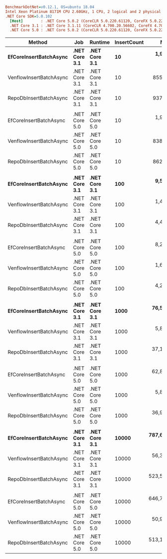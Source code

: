 ``` ini

BenchmarkDotNet=v0.12.1, OS=ubuntu 18.04
Intel Xeon Platinum 8171M CPU 2.60GHz, 1 CPU, 2 logical and 2 physical cores
.NET Core SDK=5.0.102
  [Host]        : .NET Core 5.0.2 (CoreCLR 5.0.220.61120, CoreFX 5.0.220.61120), X64 RyuJIT
  .NET Core 3.1 : .NET Core 3.1.11 (CoreCLR 4.700.20.56602, CoreFX 4.700.20.56604), X64 RyuJIT
  .NET Core 5.0 : .NET Core 5.0.2 (CoreCLR 5.0.220.61120, CoreFX 5.0.220.61120), X64 RyuJIT


```
|                  Method |           Job |       Runtime | InsertCount |         Mean |        Error |       StdDev |       Median | Ratio | RatioSD |     Gen 0 |     Gen 1 |    Gen 2 |    Allocated |
|------------------------ |-------------- |-------------- |------------ |-------------:|-------------:|-------------:|-------------:|------:|--------:|----------:|----------:|---------:|-------------:|
|  **EfCoreInsertBatchAsync** | **.NET Core 3.1** | **.NET Core 3.1** |          **10** |   **1,944.7 μs** |     **29.59 μs** |     **26.23 μs** |   **1,939.8 μs** |  **1.00** |    **0.00** |    **3.9063** |         **-** |        **-** |     **125.2 KB** |
| VenflowInsertBatchAsync | .NET Core 3.1 | .NET Core 3.1 |          10 |     855.1 μs |     16.90 μs |     41.77 μs |     848.3 μs |  0.45 |    0.02 |         - |         - |        - |     13.52 KB |
|  RepoDbInsertBatchAsync | .NET Core 3.1 | .NET Core 3.1 |          10 |     937.3 μs |     18.15 μs |     40.59 μs |     937.2 μs |  0.49 |    0.02 |         - |         - |        - |      32.6 KB |
|                         |               |               |             |              |              |              |              |       |         |           |           |          |              |
|  EfCoreInsertBatchAsync | .NET Core 5.0 | .NET Core 5.0 |          10 |   1,951.8 μs |     38.43 μs |     72.18 μs |   1,947.3 μs |  1.00 |    0.00 |    3.9063 |         - |        - |    104.41 KB |
| VenflowInsertBatchAsync | .NET Core 5.0 | .NET Core 5.0 |          10 |     838.8 μs |     16.48 μs |     26.62 μs |     835.3 μs |  0.43 |    0.02 |         - |         - |        - |      13.5 KB |
|  RepoDbInsertBatchAsync | .NET Core 5.0 | .NET Core 5.0 |          10 |     862.8 μs |     15.97 μs |     19.61 μs |     867.7 μs |  0.45 |    0.02 |         - |         - |        - |     23.41 KB |
|                         |               |               |             |              |              |              |              |       |         |           |           |          |              |
|  **EfCoreInsertBatchAsync** | **.NET Core 3.1** | **.NET Core 3.1** |         **100** |   **9,589.3 μs** |    **190.92 μs** |    **248.25 μs** |   **9,617.4 μs** |  **1.00** |    **0.00** |   **62.5000** |   **31.2500** |        **-** |   **1172.18 KB** |
| VenflowInsertBatchAsync | .NET Core 3.1 | .NET Core 3.1 |         100 |   1,462.6 μs |     29.03 μs |     52.34 μs |   1,450.8 μs |  0.15 |    0.01 |    3.9063 |         - |        - |     97.65 KB |
|  RepoDbInsertBatchAsync | .NET Core 3.1 | .NET Core 3.1 |         100 |   4,427.9 μs |     87.95 μs |    123.30 μs |   4,410.2 μs |  0.46 |    0.02 |   15.6250 |         - |        - |    291.54 KB |
|                         |               |               |             |              |              |              |              |       |         |           |           |          |              |
|  EfCoreInsertBatchAsync | .NET Core 5.0 | .NET Core 5.0 |         100 |   8,285.1 μs |    165.02 μs |    154.36 μs |   8,328.1 μs |  1.00 |    0.00 |   46.8750 |   15.6250 |        - |     960.1 KB |
| VenflowInsertBatchAsync | .NET Core 5.0 | .NET Core 5.0 |         100 |   1,620.9 μs |     78.05 μs |    225.18 μs |   1,495.6 μs |  0.20 |    0.03 |    3.9063 |         - |        - |     97.66 KB |
|  RepoDbInsertBatchAsync | .NET Core 5.0 | .NET Core 5.0 |         100 |   4,206.9 μs |     63.57 μs |     56.36 μs |   4,210.2 μs |  0.51 |    0.01 |    7.8125 |         - |        - |    200.23 KB |
|                         |               |               |             |              |              |              |              |       |         |           |           |          |              |
|  **EfCoreInsertBatchAsync** | **.NET Core 3.1** | **.NET Core 3.1** |        **1000** |  **76,530.7 μs** |  **1,458.21 μs** |  **1,432.16 μs** |  **76,197.4 μs** |  **1.00** |    **0.00** |  **571.4286** |  **285.7143** |        **-** |  **11612.67 KB** |
| VenflowInsertBatchAsync | .NET Core 3.1 | .NET Core 3.1 |        1000 |   5,848.6 μs |    113.32 μs |    143.31 μs |   5,818.4 μs |  0.08 |    0.00 |   46.8750 |   23.4375 |        - |     934.8 KB |
|  RepoDbInsertBatchAsync | .NET Core 3.1 | .NET Core 3.1 |        1000 |  37,113.3 μs |    356.29 μs |    297.52 μs |  37,186.4 μs |  0.48 |    0.01 |  142.8571 |         - |        - |   2872.23 KB |
|                         |               |               |             |              |              |              |              |       |         |           |           |          |              |
|  EfCoreInsertBatchAsync | .NET Core 5.0 | .NET Core 5.0 |        1000 |  62,802.9 μs |  1,168.45 μs |  1,035.80 μs |  62,970.5 μs |  1.00 |    0.00 |  500.0000 |  125.0000 |        - |   9487.94 KB |
| VenflowInsertBatchAsync | .NET Core 5.0 | .NET Core 5.0 |        1000 |   5,822.5 μs |    111.83 μs |    114.84 μs |   5,780.9 μs |  0.09 |    0.00 |   46.8750 |   23.4375 |        - |    934.66 KB |
|  RepoDbInsertBatchAsync | .NET Core 5.0 | .NET Core 5.0 |        1000 |  36,901.8 μs |    734.93 μs |  1,077.25 μs |  36,943.6 μs |  0.59 |    0.02 |   71.4286 |         - |        - |   1958.28 KB |
|                         |               |               |             |              |              |              |              |       |         |           |           |          |              |
|  **EfCoreInsertBatchAsync** | **.NET Core 3.1** | **.NET Core 3.1** |       **10000** | **787,655.4 μs** | **15,085.65 μs** | **13,373.04 μs** | **787,766.8 μs** |  **1.00** |    **0.00** | **6000.0000** | **3000.0000** |        **-** | **116243.91 KB** |
| VenflowInsertBatchAsync | .NET Core 3.1 | .NET Core 3.1 |       10000 |  56,322.0 μs |  1,117.72 μs |  1,147.82 μs |  56,643.0 μs |  0.07 |    0.00 |  600.0000 |  500.0000 | 300.0000 |   9234.01 KB |
|  RepoDbInsertBatchAsync | .NET Core 3.1 | .NET Core 3.1 |       10000 | 523,509.1 μs |  5,454.51 μs |  4,554.76 μs | 522,063.8 μs |  0.67 |    0.01 | 1000.0000 |         - |        - |   28777.7 KB |
|                         |               |               |             |              |              |              |              |       |         |           |           |          |              |
|  EfCoreInsertBatchAsync | .NET Core 5.0 | .NET Core 5.0 |       10000 | 646,724.3 μs | 12,491.67 μs | 12,268.49 μs | 647,393.4 μs |  1.00 |    0.00 | 4000.0000 | 1000.0000 |        - |  94988.84 KB |
| VenflowInsertBatchAsync | .NET Core 5.0 | .NET Core 5.0 |       10000 |  50,903.6 μs |    943.82 μs |    926.96 μs |  50,734.6 μs |  0.08 |    0.00 |  500.0000 |  300.0000 | 200.0000 |   9234.67 KB |
|  RepoDbInsertBatchAsync | .NET Core 5.0 | .NET Core 5.0 |       10000 | 513,147.3 μs |  9,997.60 μs | 15,857.26 μs | 514,802.7 μs |  0.80 |    0.03 | 1000.0000 |         - |        - |  19629.55 KB |

